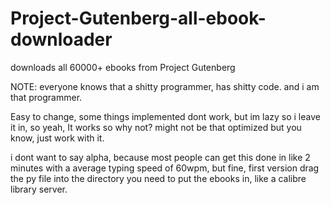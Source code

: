 # Project-Gutenberg-all-ebook-downloader
downloads all 60000+ ebooks from Project Gutenberg

NOTE: everyone knows that a shitty programmer, has shitty code. and i am that programmer.

Easy to change, some things implemented dont work, but im lazy so i leave it in, so yeah, 
It works so why not? might not be that optimized but you know, just work with it.

i dont want to say alpha, because most people can get this done in like 2 minutes with a average typing speed of 60wpm, but fine, 
first version
drag the py file into the directory you need to put the ebooks in, like a calibre library server.
